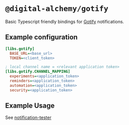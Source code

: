 # `@digital-alchemy/gotify`

Basic Typescript friendly bindings for [Gotify](https://gotify.net/) notifications.

## Example configuration

```ini
[libs.gotify]
  BASE_URL=<base_url>
  TOKEN=<client_token>

; local channel name = <relevant application token>
[libs.gotify.CHANNEL_MAPPING]
  experiments=<application_token>
  reminders=<application_token>
  automation=<application_token>
  security=<application_token>
```

## Example Usage

See [notification-tester](https://github.com/zoe-codez/digital-alchemy/tree/main/apps/examples/notification-tester/src/entrypoints/main.ts)
